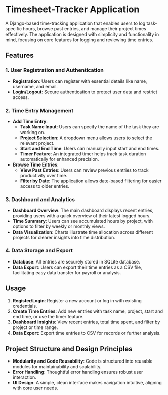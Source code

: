 
# Timesheet-Tracker Application

A Django-based time-tracking application that enables users to log task-specific hours, browse past entries, and manage their project times effectively. The application is designed with simplicity and functionality in mind, focusing on core features for logging and reviewing time entries.

## Features

### 1. **User Registration and Authentication**
   - **Registration**: Users can register with essential details like name, username, and email.
   - **Login/Logout**: Secure authentication to protect user data and restrict access.

### 2. **Time Entry Management**
   - **Add Time Entry**:
     - **Task Name Input**: Users can specify the name of the task they are working on.
     - **Project Selection**: A dropdown menu allows users to select the relevant project.
     - **Start and End Time**: Users can manually input start and end times.
     - **Timer Feature**: An integrated timer helps track task duration automatically for enhanced precision.
   - **Browse Time Entries**:
     - **View Past Entries**: Users can review previous entries to track productivity over time.
     - **Filter by Date**: The application allows date-based filtering for easier access to older entries.

### 3. **Dashboard and Analytics**
   - **Dashboard Overview**: The main dashboard displays recent entries, providing users with a quick overview of their latest logged hours.
   - **Time Summary**: Users can see accumulated hours by project, with options to filter by weekly or monthly views.
   - **Data Visualization**: Charts illustrate time allocation across different projects for clearer insights into time distribution.

### 4. **Data Storage and Export**
   - **Database**: All entries are securely stored in SQLite database.  
   - **Data Export**: Users can export their time entries as a CSV file, facilitating easy data transfer for payroll or analysis.


## Usage

1. **Register/Login**: Register a new account or log in with existing credentials.
2. **Create Time Entries**: Add new entries with task name, project, start and end time, or use the timer feature.
3. **Dashboard Insights**: View recent entries, total time spent, and filter by project or time range.
4. **Data Export**: Export time entries to CSV for records or further analysis.

## Project Structure and Design Principles

- **Modularity and Code Reusability**: Code is structured into reusable modules for maintainability and scalability.
- **Error Handling**: Thoughtful error handling ensures robust user interaction.
- **UI Design**: A simple, clean interface makes navigation intuitive, aligning with core user needs.
